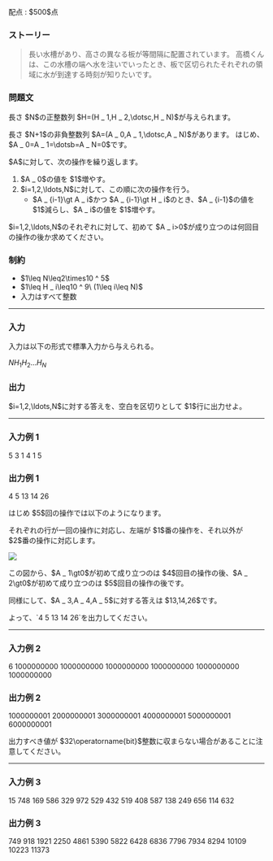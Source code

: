 
<div>

<span>

<span>

<p>
配点 : $500$点
</p>

<div>

<section>

### **ストーリー**

<blockquote>

<p>
長い水槽があり、高さの異なる板が等間隔に配置されています。
高橋くんは、この水槽の端へ水を注いでいったとき、板で区切られたそれぞれの領域に水が到達する時刻が知りたいです。
</p>

</blockquote>

</section>

</div>

<div>

<section>

### **問題文**

<p>
長さ $N$の正整数列 $H=(H _ 1,H _ 2,\dotsc,H _ N)$が与えられます。
</p>

<p>
長さ $N+1$の非負整数列 $A=(A _ 0,A _ 1,\dotsc,A _ N)$があります。
はじめ、$A _ 0=A _ 1=\dotsb=A _ N=0$です。
</p>

<p>
$A$に対して、次の操作を繰り返します。
</p>

<ol>

<li>
$A _ 0$の値を $1$増やす。
</li>

<li>
$i=1,2,\ldots,N$に対して、この順に次の操作を行う。
<ul>

<li>
$A _ {i-1}\gt A _ i$かつ $A _ {i-1}\gt H _ i$のとき、$A _ {i-1}$の値を $1$減らし、$A _ i$の値を $1$増やす。
</li>

</ul>

</li>

</ol>

<p>
$i=1,2,\ldots,N$のそれぞれに対して、初めて $A _ i>0$が成り立つのは何回目の操作の後か求めてください。
</p>

</section>

</div>

<div>

<section>

### **制約**

<ul>

<li>
$1\leq N\leq2\times10 ^ 5$
</li>

<li>
$1\leq H _ i\leq10 ^ 9\ (1\leq i\leq N)$
</li>

<li>
入力はすべて整数
</li>

</ul>

</section>

</div>

---

<div>

<div>

<section>

### **入力**

<p>
入力は以下の形式で標準入力から与えられる。
</p>

<div>

$N$$H _ 1$$H _ 2$$\dotsc$$H _ N$
</div>

</section>

</div>

<div>

<section>

### **出力**

<p>
$i=1,2,\ldots,N$に対する答えを、空白を区切りとして $1$行に出力せよ。
</p>

</section>

</div>

</div>

---

<div>

<section>

### **入力例 1**

<div>

5
3 1 4 1 5

</div>

</section>

</div>

<div>

<section>

### **出力例 1**

<div>

4 5 13 14 26

</div>

<p>
はじめ $5$回の操作では以下のようになります。
</p>

<p>
それぞれの行が一回の操作に対応し、左端が $1$番の操作を、それ以外が $2$番の操作に対応します。
</p>

<p>

<img src="https://img.atcoder.jp/abc359/570466412318b9902952c408a421be0c.png">

</img>

</p>

<p>
この図から、$A _ 1\gt0$が初めて成り立つのは $4$回目の操作の後、$A _ 2\gt0$が初めて成り立つのは $5$回目の操作の後です。
</p>

<p>
同様にして、$A _ 3,A _ 4,A _ 5$に対する答えは $13,14,26$です。
</p>

<p>
よって、`4 5 13 14 26`を出力してください。
</p>

</section>

</div>

---

<div>

<section>

### **入力例 2**

<div>

6
1000000000 1000000000 1000000000 1000000000 1000000000 1000000000

</div>

</section>

</div>

<div>

<section>

### **出力例 2**

<div>

1000000001 2000000001 3000000001 4000000001 5000000001 6000000001

</div>

<p>
出力すべき値が $32\operatorname{bit}$整数に収まらない場合があることに注意してください。
</p>

</section>

</div>

---

<div>

<section>

### **入力例 3**

<div>

15
748 169 586 329 972 529 432 519 408 587 138 249 656 114 632

</div>

</section>

</div>

<div>

<section>

### **出力例 3**

<div>

749 918 1921 2250 4861 5390 5822 6428 6836 7796 7934 8294 10109 10223 11373

</div>

</section>

</div>

</span>

</span>

</div>

